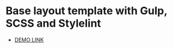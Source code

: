 # Base layout template with Gulp, SCSS and Stylelint
- [DEMO LINK](https://Abdrakhmanov-Renat.github.io/nothing_catalog_layout/)
